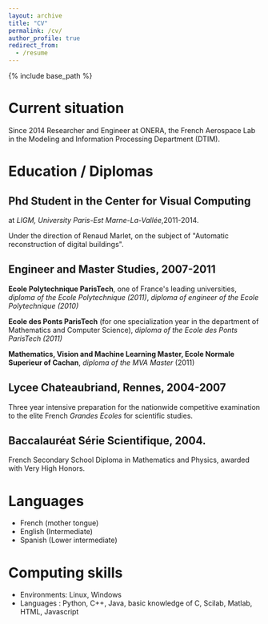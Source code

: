 ```yaml
---
layout: archive
title: "CV"
permalink: /cv/
author_profile: true
redirect_from:
  - /resume
---
```


{% include base_path %}

# Current situation

 Since 2014   Researcher and Engineer at ONERA, the French Aerospace Lab in the Modeling and Information Processing Department (DTIM).

# Education / Diplomas

## Phd Student in the Center for Visual Computing
at *LIGM, University Paris-Est Marne-La-Vallée*,2011-2014.

Under the direction of Renaud Marlet, on the subject of "Automatic reconstruction of digital buildings".

## Engineer and Master Studies, 2007-2011

**Ecole Polytechnique ParisTech**, one of France's leading universities,
*diploma of the Ecole Polytechnique (2011)*,
*diploma of engineer of the Ecole Polytechnique (2010)*

**Ecole des Ponts ParisTech** (for one specialization year in the department of Mathematics and Computer Science),
*diploma of the Ecole des Ponts ParisTech (2011)*

**Mathematics, Vision and Machine Learning Master, Ecole Normale Superieur of Cachan**, *diploma of the MVA Master* (2011)

## Lycee Chateaubriand, Rennes, 2004-2007
Three ­year intensive preparation for the nationwide competitive examination to the elite French *Grandes Ecoles* for scientific studies.

## Baccalauréat Série Scientifique,  2004.
French Secondary School Diploma in Mathematics and Physics, awarded with Very High Honors.

# Languages

* French (mother tongue)
* English (Intermediate)
* Spanish (Lower intermediate)

# Computing skills

* Environments: Linux, Windows
* Languages : Python, C++, Java, basic knowledge of C, Scilab, Matlab, HTML, Javascript
